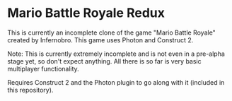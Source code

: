 # Mario Battle Royale Redux
This is currently an incomplete clone of the game "Mario Battle Royale" created by Infernobro. This game uses Photon and Construct 2.

Note: This is currently extremely incomplete and is not even in a pre-alpha stage yet, so don't expect anything. All there is so far is very basic multiplayer functionality.

Requires Construct 2 and the Photon plugin to go along with it (included in this repository).